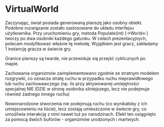 # VirtualWorld

Zaczynając, świat posiada generowaną planszę jako osobny obiekt. Podobne rozwiązanie zostało zastosowane do układu interfejsu użytkownika.
Przy uruchomieniu gry, metoda Populate(int) [->World<-] tworzy po dwa osobniki każdego gatunku. W celach prezentacyjnych, polecam modyfikować
właśnie tę metodę. Wyjątkiem jest gracz, zakładamy 1 instancję gracza w świecie gry.

Granice planszy są twarde, nie przewiduje się przejść cyklicznych po mapie.

Zachowania organizmów zaimplementowano zgodnie ze stratnym modelem rozgrywki, co oznacza stratę ruchu w przypadku ruchu nieprawidłowego lub
ruchu zachowawczego (np. lis przy aktywowanej umiejętności specjalnej NIE IDZIE w stronę osobnika silniejszego, lecz nie podejmuje również
żadnego innego ruchu)

Nowonarodzone stworzenia nie podejmują ruchu (co wynikałoby z ich umiejscowieniu na liście), lecz zostają umieszczone w świecie gry, co umożliwia
interakcję z nimi nawet tuż po narodzinach. Efekt ten osiągnięto za pomocą dwóch buforów - organizmów urodzonych i martwych.
